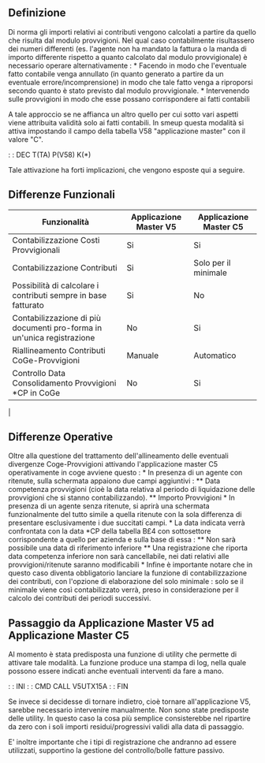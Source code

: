 ## Definizione

Di norma gli importi relativi ai contributi vengono calcolati a partire da quello che risulta dal modulo provvigioni. Nel qual caso contabilmente risultassero dei numeri differenti (es. l'agente non ha mandato la fattura o la manda di importo differente rispetto a quanto calcolato dal modulo provvigionale) è necessario operare alternativamente : 
\* Facendo in modo che l'eventuale fatto contabile venga annullato (in quanto generato a partire da un eventuale errore/incomprensione) in modo che tale fatto venga a riproporsi secondo quanto è stato previsto dal modulo provvigionale.
\* Intervenendo sulle provvigioni in modo che esse possano corrispondere ai fatti contabili

A tale approccio se ne affianca un altro quello per cui sotto vari aspetti viene attribuita validità solo ai fatti contabili. In smeup questa modalità si attiva impostando il campo della tabella V58 "applicazione master" con il valore "C".

 :  : DEC T(TA) P(V58) K(\*)

Tale attivazione ha forti implicazioni, che vengono esposte qui a seguire.

## Differenze Funzionali


| Funzionalità|Applicazione Master V5|Applicazione Master C5 |
| ---|----|----|
| Contabilizzazione Costi Provvigionali|Si|Si |
| Contabilizzazione Contributi|Si|Solo per il minimale |
| Possibilità di calcolare i contributi sempre in base fatturato|Si|No |
| Contabilizzazione di più documenti pro-forma in un'unica registrazione|No|Si |
| Riallineamento Contributi CoGe-Provvigioni|Manuale|Automatico |
| Controllo Data Consolidamento Provvigioni \*CP in CoGe|No|Si |
| 


## Differenze Operative

Oltre alla questione del trattamento dell'allineamento delle eventuali divergenze Coge-Provvigioni attivando l'applicazione master C5 operativamente in coge avviene questo : 
\* In presenza di un agente con ritenute, sulla schermata appaiono due campi aggiuntivi : 
\*\* Data competenza provvigioni (cioè la data relativa al periodo di liquidazione delle provvigioni che si stanno contabilizzando).
\*\* Importo Provvigioni
\* In presenza di un agente senza ritenute, si aprirà una schermata funzionalmente del tutto simile a quella ritenute con la sola differenza di presentare esclusivamente i due succitati campi.
\* La data indicata verrà confrontata con la data \*CP della tabella B£4 con sottosettore corrispondente a quello per azienda e sulla base di essa : 
\*\* Non sarà possibile una data di riferimento inferiore
\*\* Una registrazione che riporta data competenza inferiore non sarà cancellabile, nei dati relativi alle provvigioni/ritenute saranno modificabili
\* Infine è importante notare che in questo caso diventa obbligatorio lanciare la funzione di contabilizzazione dei contributi, con l'opzione di elaborazione del solo minimale :  solo se il minimale viene così contabilizzato verrà, preso in considerazione per il calcolo dei contributi dei periodi successivi.

## Passaggio da Applicazione Master V5 ad Applicazione Master C5

Al momento è stata predisposta una funzione di utility che permette di attivare tale modalità.
La funzione produce una stampa di log, nella quale possono essere indicati anche eventuali interventi da fare a mano.

 :  : INI
 :  : CMD CALL V5UTX15A
 :  : FIN

Se invece si decidesse di tornare indietro, cioè tornare all'applicazione V5, sarebbe necessario intervenire manualmente. Non sono state predisposte delle utility. In questo caso la cosa più semplice consisterebbe nel ripartire da zero con i soli importi residui/progressivi validi alla data di passaggio.

E' inoltre importante che i tipi di registrazione che andranno ad essere utilizzati, supportino la gestione del controllo/bolle fatture passivo.

